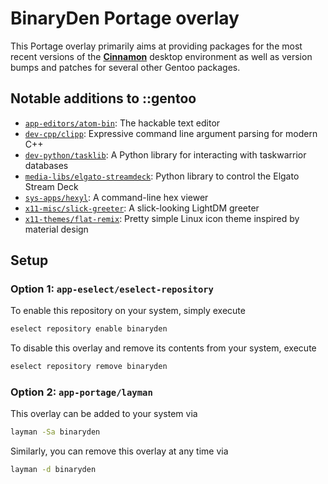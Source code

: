 # BinaryDen Portage overlay
This Portage overlay primarily aims at providing packages for the most recent versions of
the [**Cinnamon**](https://github.com/linuxmint) desktop environment as well as version
bumps and patches for several other Gentoo packages.

## Notable additions to ::gentoo
 * [`app-editors/atom-bin`](https://github.com/atom/atom):
   The hackable text editor
 * [`dev-cpp/clipp`](https://github.com/muellan/clipp):
   Expressive command line argument parsing for modern C++
 * [`dev-python/tasklib`](https://github.com/GothenburgBitFactory/tasklib):
   A Python library for interacting with taskwarrior databases
 * [`media-libs/elgato-streamdeck`](https://github.com/abcminiuser/python-elgato-streamdeck):
   Python library to control the Elgato Stream Deck
 * [`sys-apps/hexyl`](https://github.com/sharkdp/hexyl):
   A command-line hex viewer
 * [`x11-misc/slick-greeter`](https://github.com/linuxmint/slick-greeter):
   A slick-looking LightDM greeter
 * [`x11-themes/flat-remix`](https://github.com/daniruiz/flat-remix):
   Pretty simple Linux icon theme inspired by material design

## Setup 

### Option 1: `app-eselect/eselect-repository`
To enable this repository on your system, simply execute
```sh
eselect repository enable binaryden
```
To disable this overlay and remove its contents from your system, execute
```sh
eselect repository remove binaryden
```

### Option 2: `app-portage/layman`
This overlay can be added to your system via
```sh
layman -Sa binaryden
```
Similarly, you can remove this overlay at any time via
```sh
layman -d binaryden
```
